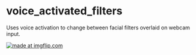 # voice_activated_filters
Uses voice activation to change between facial filters overlaid on webcam input.

<a href="https://imgflip.com/gif/38c6ly"><img src="https://i.imgflip.com/38c6ly.gif" title="made at imgflip.com"/></a>
